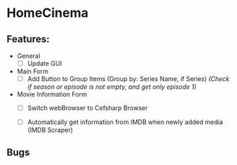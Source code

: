 # HomeCinema

## Features:
- General
  - [ ] Update GUI

- Main Form
  - [ ] Add Button to Group Items (Group by: Series Name, if Series) *(Check if season or episode is not empty, and get only episode 1)*
  
- Movie Information Form
  - [ ] Switch webBrowser to Cefsharp Browser
  
  - [ ] Automatically get information from IMDB when newly added media (IMDB Scraper)

## Bugs
